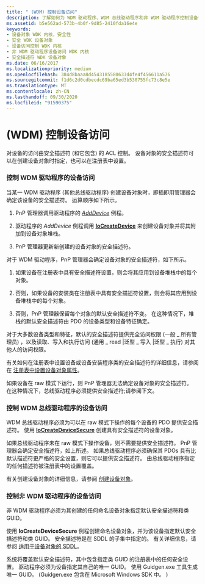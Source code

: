 ```yaml
---
title: " (WDM) 控制设备访问"
description: 了解如何为 WDM 驱动程序、WDM 总线驱动程序和非 WDM 驱动程序控制设备访问。 对设备的访问由安全描述符控制。
ms.assetid: b5e562ad-573b-4b0f-9d85-2410fda16e4e
keywords:
- 设备对象 WDK 内核，安全性
- 安全 WDK 设备对象
- 设备访问控制 WDK 内核
- 非 WDM 驱动程序设备访问 WDK 内核
- 安全描述符 WDK 设备对象
ms.date: 06/16/2017
ms.localizationpriority: medium
ms.openlocfilehash: 384d8baaa8d4543185580633d4fe4f456611a576
ms.sourcegitcommit: f1d6c2d0cdbecdc69ba65ed3b530755fc73c8e5e
ms.translationtype: MT
ms.contentlocale: zh-CN
ms.lasthandoff: 09/30/2020
ms.locfileid: "91590375"
---
```

# <a name="controlling-device-access-wdm"></a> (WDM) 控制设备访问





对设备的访问由安全描述符 (和它包含) 的 ACL 控制。 设备对象的安全描述符可以在创建设备对象时指定，也可以在注册表中设置。

### <a name="controlling-device-access-for-wdm-drivers"></a>控制 WDM 驱动程序的设备访问

当某一 WDM 驱动程序 (其他总线驱动程序) 创建设备对象时，即插即用管理器会确定该设备的安全描述符。 运算顺序如下所示。

1.  PnP 管理器调用驱动程序的 [*AddDevice*](/windows-hardware/drivers/ddi/wdm/nc-wdm-driver_add_device) 例程。

2.  驱动程序的 *AddDevice* 例程调用 [**IoCreateDevice**](/windows-hardware/drivers/ddi/wdm/nf-wdm-iocreatedevice) 来创建设备对象并将其附加到设备对象堆栈。

3.  PnP 管理器更新新创建的设备对象的安全描述符。

对于 WDM 驱动程序，PnP 管理器会确定设备对象的安全描述符，如下所示。

1.  如果设备在注册表中具有安全描述符设置，则会将其应用到设备堆栈中的每个对象。

2.  否则，如果设备的安装类在注册表中具有安全描述符设置，则会将其应用到设备堆栈中的每个对象。

3.  否则，PnP 管理器保留每个对象的默认安全描述符不变。 在这种情况下，堆栈的默认安全描述符由 PDO 的设备类型和设备特征确定。

对于大多数设备类型和特征，默认的安全描述符提供完全访问权限 (一般 \_ 所有管理员) ，以及读取、写入和执行访问 (通用 \_ read |泛型 \_ 写入 |泛型 \_ 执行) 对其他人的访问权限。

有关如何在注册表中设置设备或设备安装程序类的安全描述符的详细信息，请参阅在 [注册表中设置设备对象属性](setting-device-object-properties-in-the-registry.md)。

如果设备在 raw 模式下运行，则 PnP 管理器无法确定设备对象的安全描述符。 在这种情况下，总线驱动程序必须提供安全描述符;请参阅下文。

### <a name="controlling-device-access-for-wdm-bus-drivers"></a>控制 WDM 总线驱动程序的设备访问

WDM 总线驱动程序必须为可以在 raw 模式下操作的每个设备的 PDO 提供安全描述符。 使用 [**IoCreateDeviceSecure**](/windows-hardware/drivers/ddi/wdmsec/nf-wdmsec-wdmlibiocreatedevicesecure) 创建具有安全描述符的设备对象。

如果总线驱动程序未在 raw 模式下操作设备，则不需要提供安全描述符。 PnP 管理器会确定安全描述符，如上所述。 如果总线驱动程序必须确保其 PDOs 具有比默认描述符更严格的安全设置，则它可以提供安全描述符。 由总线驱动程序指定的任何描述符被注册表中的设置覆盖。

有关创建设备对象的详细信息，请参阅 [创建设备对象](creating-a-device-object.md)。

### <a name="controlling-device-access-for-non-wdm-drivers"></a>控制非 WDM 驱动程序的设备访问

非 WDM 驱动程序必须为其创建的任何命名设备对象指定默认安全描述符和类 GUID。

使用 **IoCreateDeviceSecure** 例程创建命名设备对象，并为该设备指定默认安全描述符和类 GUID。 安全描述符是在 SDDL 的子集中指定的。 有关详细信息，请参阅 [适用于设备对象的 SDDL](sddl-for-device-objects.md)。

系统将覆盖默认安全描述符，其中包含指定类 GUID 的注册表中的任何安全设置。 驱动程序必须为设备指定其自己的唯一 GUID。 使用 Guidgen.exe 工具生成唯一 GUID。  (Guidgen.exe 包含在 Microsoft Windows SDK 中。 ) 

 

